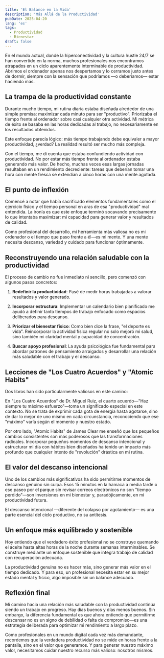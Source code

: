 ```yaml
---
title: 'El Balance en la Vida'
description: 'Más Allá de la Productividad'
pubDate: 2025-04-20
lang: 'es'
tags: 
  - Productividad
  - Bienestar
draft: false
---
```


En el mundo actual, donde la hiperconectividad y la cultura hustle 24/7 se han convertido en la norma, muchos profesionales nos encontramos atrapados en un ciclo aparentemente interminable de productividad. Abrimos el ordenador apenas nos despertamos y lo cerramos justo antes de dormir, siempre con la sensación que podríamos —o deberíamos— estar haciendo más.

## La trampa de la productividad constante

Durante mucho tiempo, mi rutina diaria estaba diseñada alrededor de una simple premisa: maximizar cada minuto para ser "productivo". Priorizaba el tiempo frente al ordenador sobre casi cualquier otra actividad. Mi métrica de éxito se basaba en las horas dedicadas al trabajo, no necesariamente en los resultados obtenidos.

Este enfoque parecía lógico: más tiempo trabajando debe equivaler a mayor productividad, ¿verdad? La realidad resultó ser mucho más compleja.

Con el tiempo, me di cuenta que estaba confundiendo actividad con productividad. No por estar más tiempo frente al ordenador estaba generando más valor. De hecho, muchas veces esas largas jornadas resultaban en un rendimiento decreciente: tareas que deberían tomar una hora con mente fresca se extendían a cinco horas con una mente agotada.

## El punto de inflexión

Comencé a notar que había sacrificado elementos fundamentales como el ejercicio físico y el tiempo personal en aras de esa "productividad" mal entendida. La ironía es que este enfoque terminó socavando precisamente lo que intentaba maximizar: mi capacidad para generar valor y resultados de calidad.

Como profesional del desarrollo, mi herramienta más valiosa no es mi ordenador o el tiempo que paso frente a él—es mi mente. Y una mente necesita descanso, variedad y cuidado para funcionar óptimamente.

## Reconstruyendo una relación saludable con la productividad

El proceso de cambio no fue inmediato ni sencillo, pero comenzó con algunos pasos concretos:

1. **Redefinir la productividad**: Pasé de medir horas trabajadas a valorar resultados y valor generado.

2. **Incorporar estructura**: Implementar un calendario bien planificado me ayudó a definir tanto tiempos de trabajo enfocado como espacios deliberados para descanso.

3. **Priorizar el bienestar físico**: Como bien dice la frase, "el deporte es vida". Reincorporar la actividad física regular no solo mejoró mi salud, sino también mi claridad mental y capacidad de concentración.

4. **Buscar apoyo profesional**: La ayuda psicológica fue fundamental para abordar patrones de pensamiento arraigados y desarrollar una relación más saludable con el trabajo y el descanso.

## Lecciones de "Los Cuatro Acuerdos" y "Atomic Habits"

Dos libros han sido particularmente valiosos en este camino:

En "Los Cuatro Acuerdos" de Dr. Miguel Ruiz, el cuarto acuerdo—"Haz siempre tu máximo esfuerzo"—toma un significado especial en este contexto. No se trata de exprimir cada gota de energía hasta agotarse, sino de dar lo mejor de uno mismo en cada circunstancia, reconociendo que ese "máximo" varía según el momento y nuestro estado.

Por otro lado, "Atomic Habits" de James Clear me enseñó que los pequeños cambios consistentes son más poderosos que las transformaciones radicales. Incorporar pequeños momentos de descanso intencional y estructurar mi día con hábitos bien diseñados ha tenido un impacto más profundo que cualquier intento de "revolución" drástica en mi rutina.

## El valor del descanso intencional

Uno de los cambios más significativos ha sido permitirme momentos de descanso genuino sin culpa. Esos 15 minutos en la hamaca a media tarde o ese paseo por el parque sin revisar correos electrónicos no son "tiempo perdido"—son inversiones en mi bienestar y, paradójicamente, en mi productividad futura.

El descanso intencional —diferente del colapso por agotamiento— es una parte esencial del ciclo productivo, no su antítesis.

## Un enfoque más equilibrado y sostenible

Hoy entiendo que el verdadero éxito profesional no se construye quemando el aceite hasta altas horas de la noche durante semanas interminables. Se construye mediante un enfoque sostenible que integra trabajo de calidad con recuperación adecuada.

La productividad genuina no es hacer más, sino generar más valor en el tiempo dedicado. Y para eso, un profesional necesita estar en su mejor estado mental y físico, algo imposible sin un balance adecuado.

## Reflexión final

Mi camino hacia una relación más saludable con la productividad continúa siendo un trabajo en progreso. Hay días buenos y días menos buenos. Sin embargo, la diferencia fundamental es que ahora entiendo que permitirme descansar no es un signo de debilidad o falta de compromiso—es una estrategia deliberada para optimizar mi rendimiento a largo plazo.

Como profesionales en un mundo digital cada vez más demandante, recordemos que la verdadera productividad no se mide en horas frente a la pantalla, sino en el valor que generamos. Y para generar nuestro máximo valor, necesitamos cuidar nuestro recurso más valioso: nosotros mismos.
